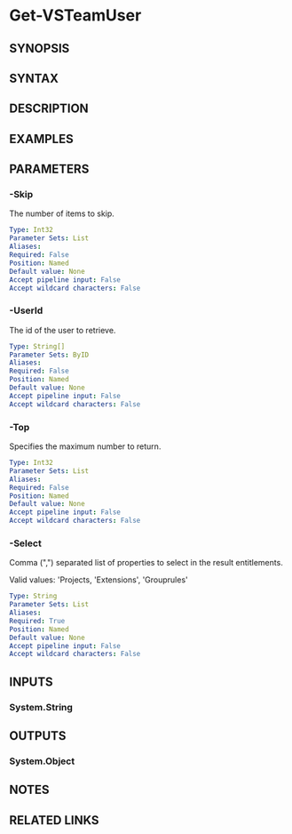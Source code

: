 <!-- #include "./common/header.md" -->

# Get-VSTeamUser

## SYNOPSIS

<!-- #include "./synopsis/Get-VSTeamUser.md" -->

## SYNTAX

## DESCRIPTION

<!-- #include "./synopsis/Get-VSTeamUser.md" -->

## EXAMPLES

## PARAMETERS

### -Skip

The number of items to skip.

```yaml
Type: Int32
Parameter Sets: List
Aliases:
Required: False
Position: Named
Default value: None
Accept pipeline input: False
Accept wildcard characters: False
```

### -UserId

The id of the user to retrieve.

```yaml
Type: String[]
Parameter Sets: ByID
Aliases:
Required: False
Position: Named
Default value: None
Accept pipeline input: False
Accept wildcard characters: False
```

### -Top

Specifies the maximum number to return.

```yaml
Type: Int32
Parameter Sets: List
Aliases:
Required: False
Position: Named
Default value: None
Accept pipeline input: False
Accept wildcard characters: False
```

### -Select

Comma (",") separated list of properties to select in the result entitlements.

Valid values: 'Projects, 'Extensions', 'Grouprules'

```yaml
Type: String
Parameter Sets: List
Aliases:
Required: True
Position: Named
Default value: None
Accept pipeline input: False
Accept wildcard characters: False
```

## INPUTS

### System.String

## OUTPUTS

### System.Object

## NOTES

## RELATED LINKS